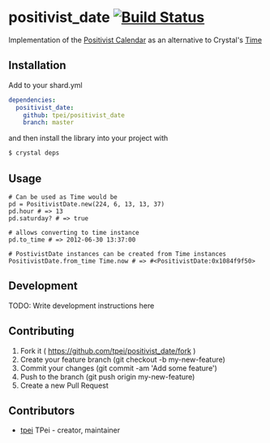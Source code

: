 # positivist_date [![Build Status](https://travis-ci.org/TPei/positivist_date.svg?branch=master)](https://travis-ci.org/TPei/positivist_date)

Implementation of the [Positivist Calendar](https://en.wikipedia.org/wiki/Positivist_calendar) as an alternative to Crystal's [Time](https://crystal-lang.org/api/latest/Time.html)

## Installation

Add to your shard.yml

```yaml
dependencies:
  positivist_date:
    github: tpei/positivist_date
    branch: master
```

and then install the library into your project with

```bash
$ crystal deps
```

## Usage

```crystal
# Can be used as Time would be
pd = PositivistDate.new(224, 6, 13, 13, 37)
pd.hour # => 13
pd.saturday? # => true

# allows converting to time instance
pd.to_time # => 2012-06-30 13:37:00

# PostivistDate instances can be created from Time instances
PositivistDate.from_time Time.now # => #<PositivistDate:0x1084f9f50>
```

## Development

TODO: Write development instructions here

## Contributing

1. Fork it ( https://github.com/tpei/positivist_date/fork )
2. Create your feature branch (git checkout -b my-new-feature)
3. Commit your changes (git commit -am 'Add some feature')
4. Push to the branch (git push origin my-new-feature)
5. Create a new Pull Request

## Contributors

- [tpei](https://github.com/tpei) TPei - creator, maintainer
